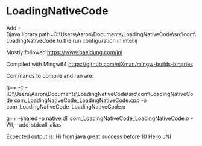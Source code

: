 # LoadingNativeCode
Add -Djava.library.path=C:\Users\Aaron\Documents\LoadingNativeCode\src\com\LoadingNativeCode to the run configuration in intellij

Mostly followed https://www.baeldung.com/jni

Compiled with Mingw64 https://github.com/niXman/mingw-builds-binaries

Commands to compile and run are:

g++ -c -IC:\Users\Aaron\Documents\LoadingNativeCode\src\com\LoadingNativeCode com_LoadingNativeCode_LoadingNativeCode.cpp -o com_LoadingNativeCode_LoadingNativeCode.o

g++ -shared -o native.dll com_LoadingNativeCode_LoadingNativeCode.o -Wl,--add-stdcall-alias

Expected output is:
Hi from java
great success
before
10
Hello JNI

